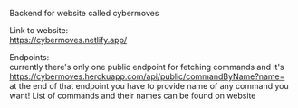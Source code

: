 Backend for website called cybermoves </br>

Link to website: </br>
https://cybermoves.netlify.app/</br>

Endpoints: </br>
currently there's only one public endpoint for fetching commands and it's https://cybermoves.herokuapp.com/api/public/commandByName?name= </br>
at the end of that endpoint you have to provide name of any command you want! List of commands and their names can be found on website
